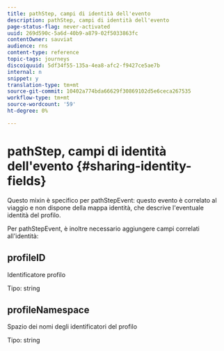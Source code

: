 ```yaml
---
title: pathStep, campi di identità dell'evento
description: pathStep, campi di identità dell'evento
page-status-flag: never-activated
uuid: 269d590c-5a6d-40b9-a879-02f5033863fc
contentOwner: sauviat
audience: rns
content-type: reference
topic-tags: journeys
discoiquuid: 5df34f55-135a-4ea8-afc2-f9427ce5ae7b
internal: n
snippet: y
translation-type: tm+mt
source-git-commit: 10402a774bda66629f30869102d5e6ceca267535
workflow-type: tm+mt
source-wordcount: '59'
ht-degree: 0%

---
```



# pathStep, campi di identità dell&#39;evento {#sharing-identity-fields}

Questo mixin è specifico per pathStepEvent: questo evento è correlato al viaggio e non dispone della mappa identità, che descrive l&#39;eventuale identità del profilo.

Per pathStepEvent, è inoltre necessario aggiungere campi correlati all&#39;identità:

## profileID

Identificatore profilo

Tipo: string

## profileNamespace

Spazio dei nomi degli identificatori del profilo

Tipo: string